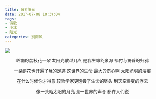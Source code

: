 ```yaml
---
title: 背对阳光
date: 2017-07-08 10:39:04
tags:
- 诗歌
- 小冰
- 阳光
categories: 别南风
---
```

![](http://ww1.sinaimg.cn/large/005wkcNwgy1fhceg4qb79j30vk0no0ua.jpg)

<center>岭南的荔枝花一朵
太阳光散过几点
是我生命的泉源
都付与黄昏的归鸦

一朵鲜花也开遍了我的足迹
这世界的生命
最大的伤心啊
太阳光明的泪痕</center>

<!--more-->

<center>在什么时候你才得意
较哲学家更饱尝了生命的尽头
到天空善变的浮云

像一头晒太阳的月亮
是一世界的声音
都许人们说</center>

